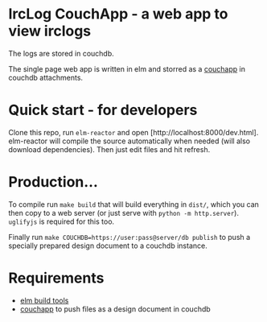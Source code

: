 # IrcLog CouchApp - a web app to view irclogs

The logs are stored in couchdb.

The single page web app is written in elm and storred as a
[couchapp](http://couchapp.readthedocs.io/en/latest/intro/what-is-couchapp.html)
in couchdb attachments.


# Quick start - for developers

Clone this repo, run `elm-reactor` and open [http://localhost:8000/dev.html]. elm-reactor
will compile the source automatically when needed (will also download dependencies).
Then just edit files and hit refresh.


# Production…

To compile run `make build` that will build everything in `dist/`,
which you can then copy to a web server (or just serve with `python -m http.server`).
`uglifyjs` is required for this too.

Finally run `make COUCHDB=https://user:pass@server/db publish` to push a specially prepared design document to a couchdb instance.


# Requirements

* [elm build tools](https://guide.elm-lang.org/install.html)
* [couchapp](http://couchapp.readthedocs.io/en/latest/couchapp/install.html) to push files as a design document in couchdb
